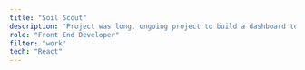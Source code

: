 ```yaml
---
title: "Soil Scout"
description: "Project was long, ongoing project to build a dashboard to monitor Soil Scout-sensors' data using React."
role: "Front End Developer"
filter: "work"
tech: "React"
---
```


